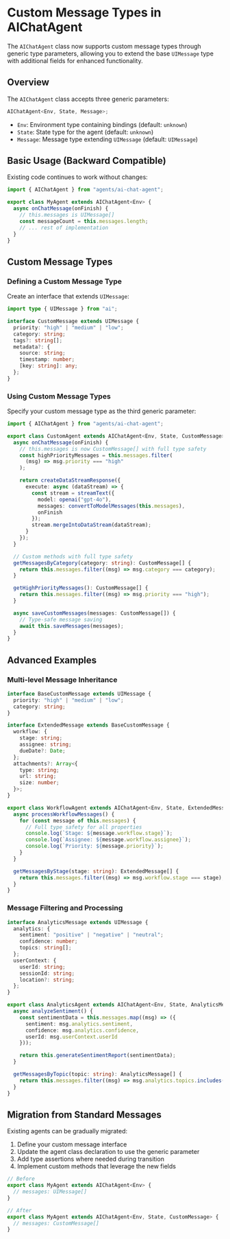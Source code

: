 # Custom Message Types in AIChatAgent

The `AIChatAgent` class now supports custom message types through generic type parameters, allowing you to extend the base `UIMessage` type with additional fields for enhanced functionality.

## Overview

The `AIChatAgent` class accepts three generic parameters:

```typescript
AIChatAgent<Env, State, Message>;
```

- `Env`: Environment type containing bindings (default: `unknown`)
- `State`: State type for the agent (default: `unknown`)
- `Message`: Message type extending `UIMessage` (default: `UIMessage`)

## Basic Usage (Backward Compatible)

Existing code continues to work without changes:

```typescript
import { AIChatAgent } from "agents/ai-chat-agent";

export class MyAgent extends AIChatAgent<Env> {
  async onChatMessage(onFinish) {
    // this.messages is UIMessage[]
    const messageCount = this.messages.length;
    // ... rest of implementation
  }
}
```

## Custom Message Types

### Defining a Custom Message Type

Create an interface that extends `UIMessage`:

```typescript
import type { UIMessage } from "ai";

interface CustomMessage extends UIMessage {
  priority: "high" | "medium" | "low";
  category: string;
  tags?: string[];
  metadata?: {
    source: string;
    timestamp: number;
    [key: string]: any;
  };
}
```

### Using Custom Message Types

Specify your custom message type as the third generic parameter:

```typescript
import { AIChatAgent } from "agents/ai-chat-agent";

export class CustomAgent extends AIChatAgent<Env, State, CustomMessage> {
  async onChatMessage(onFinish) {
    // this.messages is now CustomMessage[] with full type safety
    const highPriorityMessages = this.messages.filter(
      (msg) => msg.priority === "high"
    );

    return createDataStreamResponse({
      execute: async (dataStream) => {
        const stream = streamText({
          model: openai("gpt-4o"),
          messages: convertToModelMessages(this.messages),
          onFinish
        });
        stream.mergeIntoDataStream(dataStream);
      }
    });
  }

  // Custom methods with full type safety
  getMessagesByCategory(category: string): CustomMessage[] {
    return this.messages.filter((msg) => msg.category === category);
  }

  getHighPriorityMessages(): CustomMessage[] {
    return this.messages.filter((msg) => msg.priority === "high");
  }

  async saveCustomMessages(messages: CustomMessage[]) {
    // Type-safe message saving
    await this.saveMessages(messages);
  }
}
```

## Advanced Examples

### Multi-level Message Inheritance

```typescript
interface BaseCustomMessage extends UIMessage {
  priority: "high" | "medium" | "low";
  category: string;
}

interface ExtendedMessage extends BaseCustomMessage {
  workflow: {
    stage: string;
    assignee: string;
    dueDate?: Date;
  };
  attachments?: Array<{
    type: string;
    url: string;
    size: number;
  }>;
}

export class WorkflowAgent extends AIChatAgent<Env, State, ExtendedMessage> {
  async processWorkflowMessages() {
    for (const message of this.messages) {
      // Full type safety for all properties
      console.log(`Stage: ${message.workflow.stage}`);
      console.log(`Assignee: ${message.workflow.assignee}`);
      console.log(`Priority: ${message.priority}`);
    }
  }

  getMessagesByStage(stage: string): ExtendedMessage[] {
    return this.messages.filter((msg) => msg.workflow.stage === stage);
  }
}
```

### Message Filtering and Processing

```typescript
interface AnalyticsMessage extends UIMessage {
  analytics: {
    sentiment: "positive" | "negative" | "neutral";
    confidence: number;
    topics: string[];
  };
  userContext: {
    userId: string;
    sessionId: string;
    location?: string;
  };
}

export class AnalyticsAgent extends AIChatAgent<Env, State, AnalyticsMessage> {
  async analyzeSentiment() {
    const sentimentData = this.messages.map((msg) => ({
      sentiment: msg.analytics.sentiment,
      confidence: msg.analytics.confidence,
      userId: msg.userContext.userId
    }));

    return this.generateSentimentReport(sentimentData);
  }

  getMessagesByTopic(topic: string): AnalyticsMessage[] {
    return this.messages.filter((msg) => msg.analytics.topics.includes(topic));
  }
}
```

## Migration from Standard Messages

Existing agents can be gradually migrated:

1. Define your custom message interface
2. Update the agent class declaration to use the generic parameter
3. Add type assertions where needed during transition
4. Implement custom methods that leverage the new fields

```typescript
// Before
export class MyAgent extends AIChatAgent<Env> {
  // messages: UIMessage[]
}

// After
export class MyAgent extends AIChatAgent<Env, State, CustomMessage> {
  // messages: CustomMessage[]
}
```
